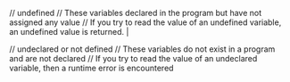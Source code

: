 // undefined
// These variables declared in the program but have not assigned any value
// If you try to read the value of an undefined variable, an undefined value is returned. |

// undeclared  or not defined
// These variables do not exist in a program and are not declared
// If you try to read the value of an undeclared variable, then a runtime error is encountered
